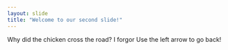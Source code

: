 ```yaml
---
layout: slide
title: "Welcome to our second slide!"
---
```

Why did the chicken cross the road? I forgor 
Use the left arrow to go back!

